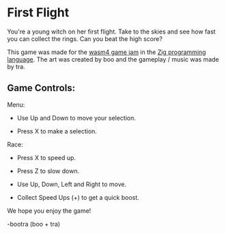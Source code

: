# First Flight

You're a young witch on her first flight. Take to the skies and see how fast you can collect the rings. Can you beat the high score?

This game was made for the [wasm4 game jam](https://itch.io/jam/wasm4-v2) in the [Zig programming language](https://ziglang.org/). The art was created by boo and the gameplay / music was made by tra.

## Game Controls:

Menu:

* Use Up and Down to move your selection.

* Press X to make a selection.

Race:

* Press X to speed up.

* Press Z to slow down.

* Use Up, Down, Left and Right to move.

* Collect Speed Ups (+) to get a quick boost.

We hope you enjoy the game!

-bootra (boo + tra)
